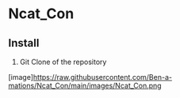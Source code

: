 # Ncat_Con
## Install
  1. Git Clone of the repository

  [image]https://raw.githubusercontent.com/Ben-a-mations/Ncat_Con/main/images/Ncat_Con.png
